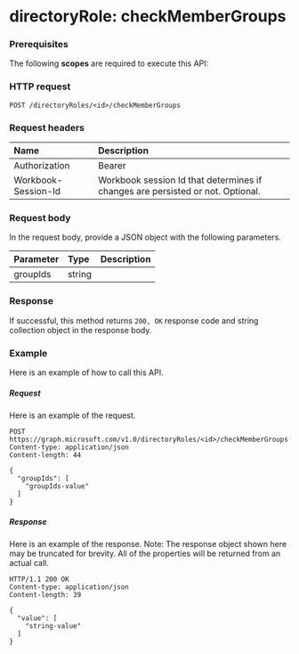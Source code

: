 # directoryRole: checkMemberGroups


### Prerequisites
The following **scopes** are required to execute this API: 
### HTTP request
<!-- { "blockType": "ignored" } -->
```http
POST /directoryRoles/<id>/checkMemberGroups

```
### Request headers
| Name       | Description|
|:---------------|:----------|
| Authorization  | Bearer <code>|
| Workbook-Session-Id  | Workbook session Id that determines if changes are persisted or not. Optional.|

### Request body
In the request body, provide a JSON object with the following parameters.

| Parameter	   | Type	|Description|
|:---------------|:--------|:----------|
|groupIds|string||

### Response
If successful, this method returns `200, OK` response code and string collection object in the response body.

### Example
Here is an example of how to call this API.
##### Request
Here is an example of the request.
<!-- {
  "blockType": "request",
  "name": "directoryrole_checkmembergroups"
}-->
```http
POST https://graph.microsoft.com/v1.0/directoryRoles/<id>/checkMemberGroups
Content-type: application/json
Content-length: 44

{
  "groupIds": [
    "groupIds-value"
  ]
}
```

##### Response
Here is an example of the response. Note: The response object shown here may be truncated for brevity. All of the properties will be returned from an actual call.
<!-- {
  "blockType": "response",
  "truncated": true,
  "@odata.type": "string",
  "isCollection": true
} -->
```http
HTTP/1.1 200 OK
Content-type: application/json
Content-length: 39

{
  "value": [
    "string-value"
  ]
}
```

<!-- uuid: 8fcb5dbc-d5aa-4681-8e31-b001d5168d79
2015-10-25 14:57:30 UTC -->
<!-- {
  "type": "#page.annotation",
  "description": "directoryRole: checkMemberGroups",
  "keywords": "",
  "section": "documentation",
  "tocPath": ""
}-->